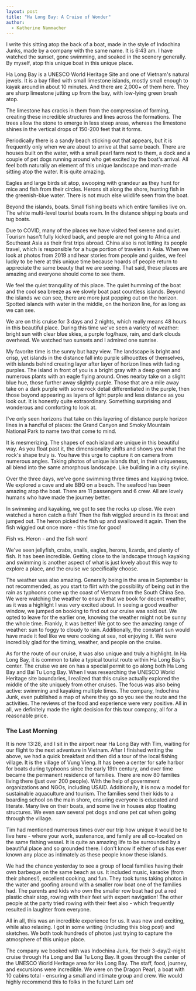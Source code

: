 ```yaml
---
layout: post
title: "Ha Long Bay: A Cruise of Wonder"
author:
  - Katherine Nammacher
---
```


I write this sitting atop the back of a boat, made in the style of Indochina Junks, made by a company with the same name. It is 6:43 am. I have watched the sunset, gone swimming, and soaked in the scenery generally. By myself, atop this unique boat in this unique place.

Ha Long Bay is a UNESCO World Heritage Site and one of Vietnam's natural jewels. It is a bay filled with small limestone islands, mostly small enough to kayak around in about 10 minutes. And there are 2,000+ of them here. They are sharp limestone jutting up from the bay, with low-lying green brush atop. 

The limestone has cracks in them from the compression of forming, creating these incredible structures and lines across the formations. The trees allow the stone to emerge in less steep areas, whereas the limestone shines in the vertical drops of 150-200 feet that it forms. 

Periodically there is a sandy beach sticking out that appears, but it is frequently only when we are about to arrive at that same beach. There are houses built on the water, with a small pearl farm next to them, a dock and a couple of pet dogs running around who get excited by the boat's arrival. All feel both naturally an element of this unique landscape and man-made sitting atop the water. It is quite amazing. 

Eagles and large birds sit atop, swooping with grandeur as they hunt for mice and fish from their circles. Herons sit along the shore, hunting fish in the greenish-blue water. There is not much else wildlife seen from the boat.

Beyond the islands, boats. Small fishing boats which entire families live on. The white multi-level tourist boats roam. In the distance shipping boats and tug boats. 

Due to COVID, many of the places we have visited feel serene and quiet. Tourism hasn't fully kicked back, and people are not going to Africa and Southeast Asia as their first trips abroad. China also is not letting its people travel, which is responsible for a huge portion of travelers in Asia. When we look at photos from 2019 and hear stories from people and guides, we feel lucky to be here at this unique time because hoards of people return to appreciate the same beauty that we are seeing. That said, these places are amazing and everyone should come to see them.

We feel the quiet tranquility of this place. The quiet humming of the boat and the cool sea breeze as we slowly boat past countless islands. Beyond the islands we can see, there are more just popping out on the horizon. Spotted islands with water in the middle, on the horizon line, for as long as we can see. 

We are on this cruise for 3 days and 2 nights, which really means 48 hours in this beautiful place. During this time we've seen a variety of weather: bright sun with clear blue skies, a purple fog/haze, rain, and dark clouds overhead. We watched two sunsets and I admired one sunrise. 

My favorite time is the sunny but hazy view. The landscape is bright and crisp, yet islands in the distance fall into purple silhouettes of themselves, with islands behind creating layer after layer of horizon lines with fading purples. The island in front of you is a bright gray with a deep green and numerous plants with an eagle flying around. Ones nearby take on a slight blue hue, those further away slightly purple. Those that are a mile away take on a dark purple with some rock detail differentiated in the purple, then those beyond appearing as layers of light purple and less distance as you look out. It is honestly quite extraordinary. Something surprising and wonderous and comforting to look at. 

I've only seen horizons that take on this layering of distance purple horizon lines in a handful of places: the Grand Canyon and Smoky Mountain National Park to name two that come to mind. 

It is mesmerizing. The shapes of each island are unique in this beautiful way. As you float past it, the dimensionality shifts and shows you what the rock's shape truly is. You have this urge to capture it on camera from numerous angles. Taking photos of unique islands that, in their uniqueness, all blend into the same amorphous landscape. Like building in a city skyline. 

Over the three days, we've gone swimming three times and kayaking twice. We explored a cave and ate BBQ on a beach. The seafood has been amazing atop the boat. There are 11 passengers and 6 crew. All are lovely humans who have made the journey better. 

In swimming and kayaking, we got to see the rocks up close. We even watched a heron catch a fish! Then the fish wiggled around in its throat and jumped out. The heron picked the fish up and swallowed it again. Then the fish wiggled out once more - this time for good! 

Fish vs. Heron - and the fish won! 

We've seen jellyfish, crabs, snails, eagles, herons, lizards, and plenty of fish. It has been incredible. Getting close to the landscape through kayaking and swimming is another aspect of what is just lovely about this way to explore a place, and the cruise we specifically choose. 

The weather was also amazing. Generally being in the area in September is not recommended, as you start to flirt with the possibility of being out in the rain as typhoons come up the coast of Vietnam from the South China Sea. We were watching the weather to ensure that we book for decent weather, as it was a highlight I was very excited about. In seeing a good weather window, we jumped on booking to find out our cruise was sold out. We opted to leave for the earlier one, knowing the weather might not be sunny the whole time. Frankly, it was better! We got to see the amazing range of weather: sun to foggy to cloudy to rain. Additionally, the constant sun would have made it feel like we were cooking at sea, not enjoying it. We were incredibly glad for the timing, weather, and people on the cruise.  

As for the route of our cruise, it was also unique and truly a highlight. In Ha Long Bay, it is common to take a typical tourist route within Ha Long Bay's center. The cruise we are on has a special permit to go along both Ha Long Bay and Bai Tu Long Bay. When I was researching the UNESCO World Heritage site boundaries, I realized that this cruise actually explored the middle of the site uniquely from other cruises. The focus was also being active: swimming and kayaking multiple times. The company, Indochina Junk, even published a map of where they go so you see the route and the activities. The reviews of the food and experience were very positive. All in all, we definitely made the right decision for this tour company, all for a reasonable price. 

### The Last Morning

It is now 13:28, and I sit in the airport near Ha Long Bay with Tim, waiting for our flight to the next adventure in Vietnam. After I finished writing the above, we had a quick breakfast and then did a tour of the local fishing village. It is the village of Vung Vieng. It has been a center for safe harbor for boats during typhoons since the early 19th century, and over time became the permanent residence of families. There are now 80 families living there (just over 200 people). With the help of government organizations and NGOs, including USAID. Additionally, it is now a model for sustainable aquaculture and tourism. The families send their kids to a boarding school on the main shore, ensuring everyone is educated and literate. Many live on their boats, and some live in houses atop floating structures. We even saw several pet dogs and one pet cat when going through the village. 

Tim had mentioned numerous times over our trip how unique it would be to live here - where your work, sustenance, and family are all co-located on the same fishing vessel. It is quite an amazing life to be surrounded by a beautiful place and so grounded there. I don't know if either of us has ever known any place as intimately as these people know these islands. 

We had the chance yesterday to see a group of local families having their own barbeque on the same beach as us. It included music, karaoke (from their phones!), excellent cooking, and fun. They took turns taking photos in the water and goofing around with a smaller row boat one of the families had. The parents and kids who own the smaller row boat had put a red plastic chair atop, rowing with their feet with expert navigation! The other people at the party tried rowing with their feet also - which frequently resulted in laughter from everyone.

All in all, this was an incredible experience for us. It was new and exciting, while also relaxing. I got in some writing (including this blog post) and sketches. We both took hundreds of photos just trying to capture the atmosphere of this unique place.

The company we booked with was Indochina Junk, for their 3-day/2-night cruise through Ha Long and Bai Tu Long Bay. It goes through the center of the UNESCO World Heritage area for Ha Long Bay. The staff, food, journey, and excursions were incredible. We were on the Dragon Pearl, a boat with 10 cabins total - ensuring a small and intimate group and crew. We would highly recommend this to folks in the future! Lam on!
